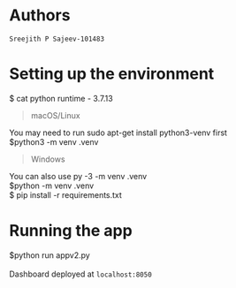 # Authors
`Sreejith P Sajeev-101483`
# Setting up the environment
$ cat python runtime - 3.7.13
>macOS/Linux

You may need to run sudo apt-get install python3-venv first\
$python3 -m venv .venv
>Windows

You can also use py -3 -m venv .venv\
$python -m venv .venv\
$ pip install -r requirements.txt

# Running the app
$python run  appv2.py\
\
Dashboard deployed at `localhost:8050`


